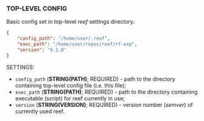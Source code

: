 ### TOP-LEVEL CONFIG

Basic config set in top-level *reef* settings directory.

```json
{
    "config_path": "/home/user/.reef",
    "exec_path": "/home/user/repos/reef/rf-exp",
    "version": "0.1.0"
}
```

SETTINGS:

- `config_path` (**STRING(PATH)**; REQUIRED) - path to the directory containing top-level config file (i.e. this file);
- `exec_path` (**STRING(PATH)**; REQUIRED) - path to the directory containing executable (script) for reef currently in use;
- `version` (**STRING(VERSION)**; REQUIRED) - version number (*semver*) of currently used reef.
